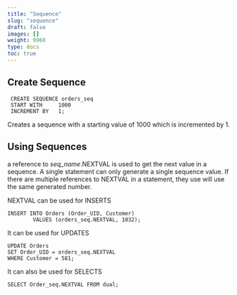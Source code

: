 ```yaml
---
title: "Sequence"
slug: "sequence"
draft: false
images: []
weight: 9960
type: docs
toc: true
---
```


## Create Sequence
     CREATE SEQUENCE orders_seq
     START WITH     1000
     INCREMENT BY   1;
Creates a sequence with a starting value of 1000 which is incremented by 1.

## Using Sequences
a reference to *seq_name*.NEXTVAL is used to get the next value in a sequence. A single statement can only generate a single sequence value. If there are multiple references to NEXTVAL in a statement, they use will use the same generated number.

NEXTVAL can be used for INSERTS

    INSERT INTO Orders (Order_UID, Customer)
            VALUES (orders_seq.NEXTVAL, 1032);

It can be used for UPDATES

    UPDATE Orders
    SET Order_UID = orders_seq.NEXTVAL
    WHERE Customer = 581;
It can also be used for SELECTS

    SELECT Order_seq.NEXTVAL FROM dual;





